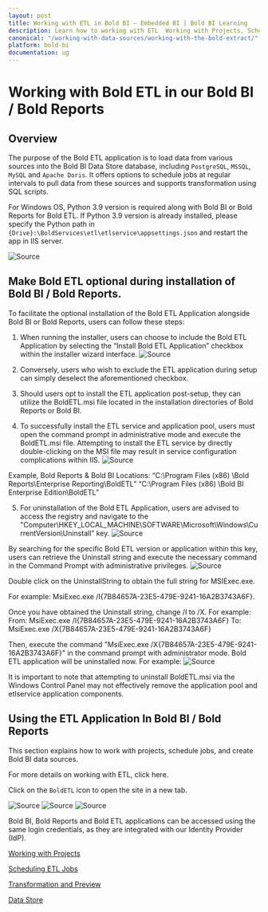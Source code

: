 ```yaml
---
layout: post
title: Working with ETL in Bold BI – Embedded BI | Bold BI Learning
description: Learn how to working with ETL  Working with Projects, Scheduling ETL Jobs and Working with Connectors in Bold BI deployed in your server.
canonical: "/working-with-data-sources/working-with-the-bold-extract/"
platform: bold-bi
documentation: ug
---
```


# Working with Bold ETL in our Bold BI / Bold Reports

## Overview

The purpose of the Bold ETL application is to load data from various sources into the Bold BI Data Store database, including ``PostgreSQL``, ``MSSQL``, ``MySQL`` and ``Apache Doris``. It offers options to schedule jobs at regular intervals to pull data from these sources and supports transformation using SQL scripts.

For Windows OS, Python 3.9 version is required along with Bold BI or Bold Reports  for Bold ETL. If Python 3.9 version is already installed, please specify the Python path in ``{Drive}:\BoldServices\etl\etlservice\appsettings.json`` and restart the app in IIS server.

![Source](/static/assets/working-with-etl/images/etl_python.png)

## Make Bold ETL optional during installation of Bold BI / Bold Reports.

To facilitate the optional installation of the Bold ETL Application alongside Bold BI or Bold Reports, users can follow these steps:

1. When running the installer, users can choose to include the Bold ETL Application by selecting the “Install Bold ETL Application” checkbox within the installer wizard interface.
![Source](/static/assets/working-with-etl/images/etl_install.png)

2. Conversely, users who wish to exclude the ETL application during setup can simply deselect the aforementioned checkbox.
   
3. Should users opt to install the ETL application post-setup, they can utilize the BoldETL.msi file located in the installation directories of Bold Reports or Bold BI.
   
4. To successfully install the ETL service and application pool, users must open the command prompt in administrative mode and execute the BoldETL.msi file. Attempting to install the ETL service by directly double-clicking on the MSI file may result in service configuration complications within IIS.
![Source](/static/assets/working-with-etl/images/etl_install1.png)

Example,
Bold Reports & Bold BI Locations: 
“C:\Program Files (x86) \Bold Reports\Enterprise Reporting\BoldETL”
“C:\Program Files (x86) \Bold BI Enterprise Edition\BoldETL”

5. For uninstallation of the Bold ETL Application, users are advised to access the registry and navigate to the  "Computer\HKEY_LOCAL_MACHINE\SOFTWARE\Microsoft\Windows\CurrentVersion\Uninstall” key. 
 ![Source](/static/assets/working-with-etl/images/etl_install2.png)

By searching for the specific Bold ETL version or application within this key, users can retrieve the Uninstall string and execute the necessary command in the Command Prompt with administrative privileges.
![Source](/static/assets/working-with-etl/images/etl_install3.png)
 

Double click on the UninstallString to obtain the full string for MSIExec.exe.

For example: MsiExec.exe /I{7B84657A-23E5-479E-9241-16A2B3743A6F}.

Once you have obtained the Uninstall string, change /I to /X.
For example:
From: MsiExec.exe /I{7B84657A-23E5-479E-9241-16A2B3743A6F}
To: MsiExec.exe /X{7B84657A-23E5-479E-9241-16A2B3743A6F}

Then, execute the command "MsiExec.exe /X{7B84657A-23E5-479E-9241-16A2B3743A6F}" in the command prompt with administrator mode. Bold ETL application will be uninstalled now.
For example:
![Source](/static/assets/working-with-etl/images/etl_install4.png)

It is important to note that attempting to uninstall BoldETL.msi via the Windows Control Panel may not effectively remove the application pool and etlservice application components.





## Using the ETL Application In Bold BI / Bold Reports

This section explains how to work with projects, schedule jobs, and create Bold BI data sources.

For more details on working with ETL, click here.

Click on the ``BoldETL`` icon to open the site in a new tab.

![Source](/static/assets/working-with-etl/images/etl_boldetl.png)
![Source](/static/assets/working-with-etl/images/etl_reports.png)
![Source](/static/assets/working-with-etl/images/etl_homepage.png)

Bold BI, Bold Reports and Bold ETL applications can be accessed using the same login credentials, as they are integrated with our Identity Provider (IdP).


[Working with Projects](/working-with-data-sources/working-with-bold-etl/working-with-projects/)

[Scheduling ETL Jobs](/working-with-data-sources/working-with-bold-etl/schedule/)

[Transformation and Preview](/working-with-data-sources/working-with-bold-etl/transformation-preview/)

[Data Store](/working-with-data-sources/working-with-bold-etl/data-store/)
